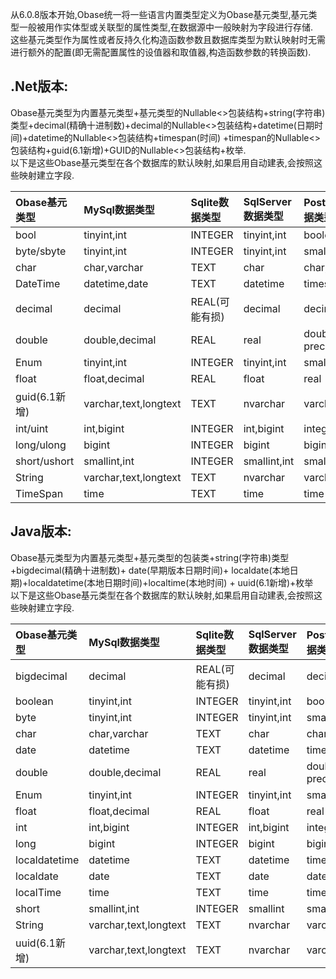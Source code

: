 
从6.0.8版本开始,Obase统一将一些语言内置类型定义为Obase基元类型,基元类型一般被用作实体型或关联型的属性类型,在数据源中一般映射为字段进行存储.
</br>
这些基元类型作为属性或者反持久化构造函数参数且数据库类型为默认映射时无需进行额外的配置(即无需配置属性的设值器和取值器,构造函数参数的转换函数).


## .Net版本:

Obase基元类型为内置基元类型+基元类型的Nullable<>包装结构+string(字符串)类型+decimal(精确十进制数)+decimal的Nullable<>包装结构+datetime(日期时间)+datetime的Nullable<>包装结构+timespan(时间) +timespan的Nullable<>包装结构+guid(6.1新增)+GUID的Nullable<>包装结构+枚举.
</br>
以下是这些Obase基元类型在各个数据库的默认映射,如果启用自动建表,会按照这些映射建立字段.

| Obase基元类型    | MySql数据类型             | Sqlite数据类型 | SqlServer数据类型 | PostgreSQL数据类型   |
|:-------------|:----------------------|:-----------|:--------------|:-----------------|
| bool         | tinyint,int           | INTEGER    | tinyint,int   | boolean          |
| byte/sbyte   | tinyint,int           | INTEGER    | tinyint,int   | smallint,integer |
| char         | char,varchar          | TEXT       | char          | char,varchar     |
| DateTime     | datetime,date         | TEXT       | datetime      | timestamp        |
| decimal      | decimal               | REAL(可能有损) | decimal       | decimal          |
| double       | double,decimal        | REAL       | real          | double precision |
| Enum         | tinyint,int           | INTEGER    | tinyint,int   | smallint,integer |
| float        | float,decimal         | REAL       | float         | real             |
| guid(6.1新增)  | varchar,text,longtext | TEXT       | nvarchar      | varchar,text     |
| int/uint     | int,bigint            | INTEGER    | int,bigint    | integer,bigint   |
| long/ulong   | bigint                | INTEGER    | bigint        | bigint           |
| short/ushort | smallint,int          | INTEGER    | smallint,int  | smallint,integer |
| String       | varchar,text,longtext | TEXT       | nvarchar      | varchar,text     |
| TimeSpan     | time                  | TEXT       | time          | time             |

## Java版本:

Obase基元类型为内置基元类型+基元类型的包装类+string(字符串)类型+bigdecimal(精确十进制数)+ date(早期版本日期时间)+ localdate(本地日期)+localdatetime(本地日期时间)+localtime(本地时间) + uuid(6.1新增)+枚举
</br>
以下是这些Obase基元类型在各个数据库的默认映射,如果启用自动建表,会按照这些映射建立字段.


| Obase基元类型     | MySql数据类型             | Sqlite数据类型 | SqlServer数据类型 | PostgreSQL数据类型   |
|:--------------|:----------------------|:-----------|:--------------|:-----------------|
| bigdecimal    | decimal               | REAL(可能有损) | decimal       | decimal          |
| boolean       | tinyint,int           | INTEGER    | tinyint,int   | boolean          |
| byte          | tinyint,int           | INTEGER    | tinyint,int   | smallint,integer |
| char          | char,varchar          | TEXT       | char          | char,varchar     |
| date          | datetime              | TEXT       | datetime      | timestamp        |
| double        | double,decimal        | REAL       | real          | double precision |
| Enum          | tinyint,int           | INTEGER    | tinyint,int   | smallint,integer |
| float         | float,decimal         | REAL       | float         | real             |
| int           | int,bigint            | INTEGER    | int,bigint    | integer,bigint   |
| long          | bigint                | INTEGER    | bigint        | bigint           |
| localdatetime | datetime              | TEXT       | datetime      | timestamp        |
| localdate     | date                  | TEXT       | date          | date             |
| localTime     | time                  | TEXT       | time          | time             |
| short         | smallint,int          | INTEGER    | smallint      | smallint,int     |
| String        | varchar,text,longtext | TEXT       | nvarchar      | varchar,text     |
| uuid(6.1新增)   | varchar,text,longtext | TEXT       | nvarchar      | varchar,text     |



